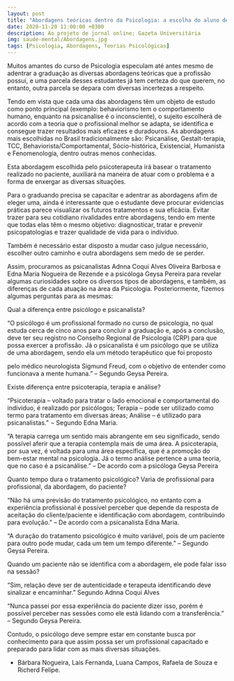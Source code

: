 ```yaml
---
layout: post
title: "Abordagens teóricas dentro da Psicologia: a escolha do aluno desde a graduação até o mercado de trabalho."
date: 2020-11-20 11:00:00 +0300
description: Ao projeto de jornal online; Gazeta Universitária
img: saude-mental/Abordagens.jpg
tags: [Psicologia, Abordagens, Teorias Psicológicas] 
---
```


Muitos amantes do curso de Psicologia especulam até antes mesmo de adentrar a graduação as diversas abordagens teóricas que a profissão possui, e uma parcela desses estudantes já tem certeza do que querem, no entanto, outra parcela se depara com diversas incertezas a respeito.

Tendo em vista que cada uma das abordagens têm um objeto de estudo como ponto principal (exemplo: behaviorismo tem o comportamento humano, enquanto na psicanalise é o inconsciente), o sujeito escolherá de acordo com a teoria que o profissional melhor se adapta, se identifica e consegue trazer resultados mais eficazes e duradouros. As abordagens mais escolhidas no Brasil tradicionalmente são: Psicanálise, Gestalt-terapia, TCC, Behaviorista/Comportamental, Sócio-histórica, Existencial, Humanista e Fenomenologia, dentro outras menos conhecidas.

Esta abordagem escolhida pelo psicoterapeuta irá basear o tratamento realizado no paciente, auxiliará na maneira de atuar com o problema e a forma de enxergar as diversas situações.

Para o graduando precisa se capacitar e adentrar as abordagens afim de eleger uma, ainda é interessante que o estudante deve procurar evidencias práticas parece visualizar os futuros tratamentos e sua eficácia. Evitar trazer para seu cotidiano rivalidades entre abordagens, tendo em mente que todas elas têm o mesmo objetivo: diagnosticar, tratar e prevenir psicopatologias e trazer qualidade de vida para o indivíduo.

Também é necessário estar disposto a mudar caso julgue necessário, escolher outro caminho e outra abordagens sem medo de se perder.

Assim, procuramos as psicanalistas Adnna Coqui Alves Oliveira Barbosa e Edna Maria Nogueira de Rezende e a psicóloga Geysa Pereira para revelar algumas curiosidades sobre os diversos tipos de abordagens, e também, as diferenças de cada atuação na área da Psicologia. Posteriormente, fizemos algumas perguntas para as mesmas:

Qual a diferença entre psicólogo e psicanalista?

“O psicólogo é um profissional formado no curso de psicologia, no qual estuda cerca de cinco anos para concluir a graduação e, após a conclusão, deve ter seu registro no Conselho Regional de Psicologia (CRP) para que possa exercer a profissão. Já o psicanalista é um psicólogo que se utiliza de uma abordagem, sendo ela um método terapêutico que foi proposto

pelo médico neurologista Sigmund Freud, com o objetivo de entender como funcionava a mente humana.” – Segundo Geysa Pereira.

Existe diferença entre psicoterapia, terapia e análise?

“Psicoterapia – voltado para tratar o lado emocional e comportamental do indivíduo, é realizado por psicólogos; Terapia – pode ser utilizado como termo para tratamento em diversas áreas; Análise – é utilizado para psicanalistas.” ¬ Segundo Edna Maria.

“A terapia carrega um sentido mais abrangente em seu significado, sendo possível aferir que a terapia contempla mais de uma área. A psicoterapia, por sua vez, é voltada para uma área específica, que é a promoção do bem-estar mental na psicologia. Já o termo análise pertence a uma teoria, que no caso é a psicanálise.” – De acordo com a psicóloga Geysa Pereira

Quanto tempo dura o tratamento psicológico? Varia de profissional para profissional, da abordagem, do paciente?

“Não há uma previsão do tratamento psicológico, no entanto com a experiência profissional é possível perceber que depende da resposta de aceitação do cliente/paciente e identificação com abordagem, contribuindo para evolução.” – De acordo com a psicanalista Edna Maria.

“A duração do tratamento psicológico é muito variável, pois de um paciente para outro pode mudar, cada um tem um tempo diferente.” – Segundo Geysa Pereira.

Quando um paciente não se identifica com a abordagem, ele pode falar isso na sessão?

“Sim, relação deve ser de autenticidade e terapeuta identificando deve sinalizar e encaminhar.” Segundo Adnna Coqui Alves

“Nunca passei por essa experiência do paciente dizer isso, porém é possível perceber nas sessões como ele está lidando com a transferência.” – Segundo Geysa Pereira.

Contudo, o psicólogo deve sempre estar em constante busca por conhecimento para que assim possa ser um profissional capacitado e preparado para lidar com as mais diversas situações.

- Bárbara Nogueira, Lais Fernanda, Luana Campos, Rafaela de Souza e Richerd Felipe.
